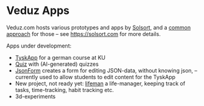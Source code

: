 # Veduz Apps

Veduz.com hosts various prototypes and apps by [Solsort](https://solsort.com), and a [common approach](./veduz/) for those – see <https://solsort.com> for more details.

Apps under development:

- [TyskApp](./tyskapp/) for a german course at KU
- [Quiz](./quiz/) with (AI-generated) quizzes
- [JsonForm](./jsonform/) creates a form for editing JSON-data, without knowing json, – currently used to allow students to edit content for the TyskApp
- New project, not ready yet: [lifeman](./lifeman/) a life-manager, keeping track of tasks, time-tracking, habit tracking etc. 
- 3d-experiments